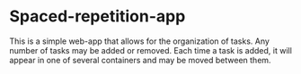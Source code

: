 # Spaced-repetition-app

This is a simple web-app that allows for the organization of tasks. Any number of tasks may be added or removed.
Each time a task is added, it will appear in one of several containers and may be moved between them.

